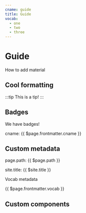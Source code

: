 ```yaml
---
cname: guide
title: Guide
vocab:
  - one
  - two
  - three
---
```


# Guide

How to add material

## Cool formatting

:::tip
This is a tip!
:::

## Badges
We have badges!
<Badge text="tip" type="tip" vertical="middle"/> 
<Badge text="warning" type="warn" vertical="middle"/> 
<Badge text="error" type="error" vertical="middle"/> 

cname: {{ $page.frontmatter.cname }}

## Custom metadata

page.path: {{ $page.path }}

site.title: {{ $site.title }}

Vocab metadata

{{ $page.frontmatter.vocab }}

## Custom components

<vocab-box>
</vocab-box>